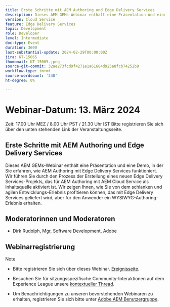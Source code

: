 ```yaml
---
title: Erste Schritte mit AEM Authoring und Edge Delivery Services
description: Dieses AEM GEMs-Webinar enthält eine Präsentation und eine Demo, in der Sie erfahren, wie AEM Authoring mit Edge Delivery Services funktioniert. Wir führen Sie durch den Prozess der Erstellung eines neuen Edge Delivery Services-Projekts, das für AEM Authoring mit AEM Cloud Service als Inhaltsquelle aktiviert ist. Wir zeigen Ihnen, wie Sie von dem schlanken und agilen Entwicklungs-Erlebnis profitieren können, das mit Edge Delivery Services geliefert wird, aber für den Anwender ein WYSIWYG-Authoring-Erlebnis erhalten.
version: Cloud Service
feature: Edge Delivery Services
topic: Development
role: Developer
level: Intermediate
doc-type: Event
duration: 3600
last-substantial-update: 2024-02-29T00:00:00Z
jira: KT-15065
thumbnail: KT-15065.jpeg
source-git-commit: 32ae273fcd9f4271e1a61684d925a8fcb74252b8
workflow-type: tm+mt
source-wordcount: '248'
ht-degree: 0%

---
```


# Webinar-Datum: 13. März 2024

Zeit: 17.00 Uhr MEZ / 8.00 Uhr PST / 21.30 Uhr IST Bitte registrieren Sie sich über den unten stehenden Link der Veranstaltungsseite.

## Erste Schritte mit AEM Authoring und Edge Delivery Services

Dieses AEM GEMs-Webinar enthält eine Präsentation und eine Demo, in der Sie erfahren, wie AEM Authoring mit Edge Delivery Services funktioniert. Wir führen Sie durch den Prozess der Erstellung eines neuen Edge Delivery Services-Projekts, das für AEM Authoring mit AEM Cloud Service als Inhaltsquelle aktiviert ist. Wir zeigen Ihnen, wie Sie von dem schlanken und agilen Entwicklungs-Erlebnis profitieren können, das mit Edge Delivery Services geliefert wird, aber für den Anwender ein WYSIWYG-Authoring-Erlebnis erhalten.

## Moderatorinnen und Moderatoren

* Dirk Rudolph, Mgr, Software Development, Adobe

## Webinarregistrierung

>[!NOTE]
>
>* Bitte registrieren Sie sich über dieses Webinar. [Ereignisseite](https://adobe.ly/4bz9T0H).
> 
>* Besuchen Sie für sitzungsspezifische Community-Interaktionen auf dem Experience League unsere [kontextueller Thread](https://adobe.ly/3uIj6D7).
>
>* Um Benachrichtigungen zu unseren bevorstehenden Webinaren zu erhalten, registrieren Sie sich bitte unter [Adobe AEM Benutzergruppe](https://aem-augs.adobe.com/).
